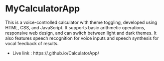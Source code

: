 # MyCalculatorApp
This is a voice-controlled calculator with theme toggling, developed using HTML, CSS, and JavaScript. It supports basic arithmetic operations, responsive web design, and can switch between light and dark themes. It also features speech recognition for voice inputs and speech synthesis for vocal feedback of results.
- Live link : https://.github.io/CalculatorApp/